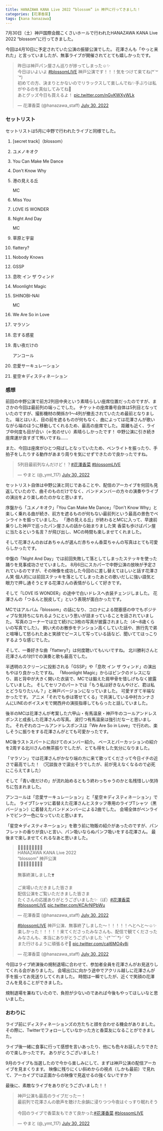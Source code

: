 ```yaml
---
title: HANAZAWA KANA Live 2022 “blossom” in 神戸に行ってきました！
categories: [花澤香菜]
tags: [kana hanazawa]
---
```


7月30日（土）神戸国際会館こくさいホールで行われたHANAZAWA KANA Live 2022 “blossom”に行ってきました。

今回は4月10日に予定されていた公演の振替公演でした。
花澤さんも「やっと来れた」と言っていましたが、無事ライブが開催されてとても嬉しかったです。

<blockquote class="twitter-tweet"><p lang="ja" dir="ltr">昨日は神戸パン屋さん巡りが捗ってしまった☺️✨<br>今日はいよいよ <a href="https://twitter.com/hashtag/blossomLIVE?src=hash&amp;ref_src=twsrc%5Etfw">#blossomLIVE</a> 神戸公演です！！！気をつけて来てね(*´꒳`*)<br>初めての方、決まりとかないのでリラックスして楽しんでね✨手ぶりは私がやるのを真似してみてね🤗<br>あとグッズ今日も買えるよ！ <a href="https://t.co/nGvKWXyWLk">pic.twitter.com/nGvKWXyWLk</a></p>&mdash; 花澤香菜 (@hanazawa_staff) <a href="https://twitter.com/hanazawa_staff/status/1553178519114780672?ref_src=twsrc%5Etfw">July 30, 2022</a></blockquote> <script async src="https://platform.twitter.com/widgets.js" charset="utf-8"></script>

### セットリスト

セットリストは5月に中野で行われたライブと同様でした。

1. [secret track]（blossom）
2. ユメノキオク
3. You Can Make Me Dance
4. Don't Know Why
5. 港の見える丘

    MC

6. Miss You
7. LOVE IS WONDER
8. Night And Day

    MC

9. 草原と宇宙
10. flattery?
11. Nobody Knows
12. GSSP
13. 息吹 イン ザ ウィンド
14. Moonlight Magic
15. SHINOBI-NAI

    MC

16. We Are So in Love
17. マラソン
18. 恋する惑星
19. 青い夜だけの

    アンコール

20. 恋愛サーキュレーション
21. 星空☆ディスティネーション

### 感想

前回の中野公演で前方2列目中央という素晴らしい座席位置だったのですが、まさかの今回は最前列の端っこでした。
チケットの座席番号自体は5列目となっていたのですが、撮影機材の関係か1〜4列が撤去されていたため最前となりました。
端とはいえ、目の前を遮るものが何もなく、曲によっては花澤さんが歌いながら端のほうに移動してくれるため、最高の座席でした。
距離も近く、ライブ中何度も目が合い（←気のせい）素晴らしかったです！
中野公演に引き続き座席運が良すぎて怖いですね……

また、今回は座席がひとつ飛ばしとなっていたため、ペンライトを振ったり、手拍子をしたりする動作があまり周りを気にせずできたので良かったですね。

<blockquote class="twitter-tweet"><p lang="ja" dir="ltr">5列目最前列なんだけど！？<a href="https://twitter.com/hashtag/%E8%8A%B1%E6%BE%A4%E9%A6%99%E8%8F%9C?src=hash&amp;ref_src=twsrc%5Etfw">#花澤香菜</a> <a href="https://twitter.com/hashtag/blossomLIVE?src=hash&amp;ref_src=twsrc%5Etfw">#blossomLIVE</a></p>&mdash; やまと (@_ymt_117) <a href="https://twitter.com/_ymt_117/status/1553302722824220672?ref_src=twsrc%5Etfw">July 30, 2022</a></blockquote> <script async src="https://platform.twitter.com/widgets.js" charset="utf-8"></script>

セットリスト自体は中野公演と同じであることや、配信のアーカイブを何回も見返していたので、曲そのものだけでなく、バンドメンバーの方々の演奏やライブの演出をより楽しめたのかなと思います。

序盤から「ユメノキオク」「You Can Make Me Dance」「Don't Know Why」と楽しく乗れる曲が続き、前方を遮るものが何もない最前列という最高の景色でペンライトを振っていました。
「港の見える丘」が終わるとMCに入って、早速前乗りした神戸で巡ったパン屋さんの話から始まりました笑
香菜も歩けばパン屋に当たるという名言？が飛び出し、MCの時間も楽しませてくれました。

そして花澤さんのおばあちゃんが選んだ赤ちゃん香菜ちゃんの写真はとても可愛らしかったです。

中盤の「Night And Day」では前回失敗して落としてしまったステッキを使った踊りを見事成功させていました。
8月6日にスカパーで中野公演の放映が予定されているのですが、その映像を成功した今回のに差し替えてほしいと話す花澤さん笑
個人的には前回ステッキを落としてしまったあとの歌いだしに強い語気と眼力で押し通そうとする花澤さんの表情がらしくて好きです。

そして「LOVE IS WONDER」の途中で白いドレスへ衣装チェンジしました。
花澤さんの「つるんと脱皮して」という表現が面白かったです。

MCではアルバム「blossom」の話になり、コロナによる閉塞感の中でもポジティブな気持ちになれるようにという思いが詰まっていることを話されていました。
写真のコーナーでは立て続けに3枚の写真が披露されました（4〜8歳くらいの写真でした）。
飼い犬のお散歩をテンション高くしていた話や、旅行先で弟と喧嘩して怒られたあと笑顔でピースして写っている話など、聞いててほっこりするような感じでした。

そして、一番好きな曲「flattery?」は何度聴いてもいいですね。
北川勝利さんと花澤さんの1対1での演奏と歌も最高でした。

半透明のスクリーンに投影される「GSSP」や「息吹 イン ザ ウィンド」の演出もやはり良かったですね。
「Moonlight Magic」からはピンクのドレスになり、肩と背中が大きく開いた衣装で、MCでは鍛えた肩甲骨を惜しげもなく披露していました。
そしてセリフのパートでは「もう私は好きなんやけど、君は私とどうなりたいん？」と神戸バージョンになっていました。
可愛すぎて半端なかったです。
アニメ「それでも歩は寄せてくる」で共演している中村カンナさんにLINEのボイスメモで関西弁の演技指導してもらったと話していました。

後半のMCは花澤さんが考案した六甲山・有馬温泉・神戸牛のコールアンドレスポンスと成長した花澤さんの写真。
波打つ有馬温泉は強引だなーと思いました。
それぞれのコールアンドレスポンスは「We Are So in Love」で行われ、楽しそうに振りをする花澤さんがとても可愛かったです。

MC後ラストスパートに向けてのメンバー紹介。
ベースとパーカッションの紹介を2周する北川さんの無茶振りでしたが、とても得をした気分になりました。

「マラソン」では花澤さんがかなり端の方に来て歌ってくださって今日イチの近さで最高でした！
（冗談抜きで涙出そうでしたが、前が見えなくなるので必死にこらえてました）

そして「青い夜だけの」が流れ始めるともう終わっちゃうのかと名残惜しい気持ちに包まれました。

アンコールは「恋愛サーキュレーション」と「星空☆ディスティネーション」でした。
ライブTシャツに着替えた花澤さんとスタッフ専用のライブTシャツ（黒バージョン）に着替えたバンドメンバーによる2曲でした。
会場全体がペンライトでピンク一色になっていたと思います。

「星空☆ディスティネーション」を歌う前に物販の紹介があったのですが、パンフレットの香りが良いと言い、パン吸いならぬパンフ吸いをする花澤さん。
最後まで楽しませてくれるなあと思いました。

<blockquote class="twitter-tweet"><p lang="ja" dir="ltr">🌸🌸🌸🌸🌸🌸🌸🌸🌸<br>HANAZAWA KANA Live 2022 <br>“blossom” 神戸公演<br>🌸🌸🌸🌸🌸🌸🌸🌸🌸<br><br>無事終演しました❣️<br><br>ご来場いただきました皆さま<br>配信公演をご覧いただきました皆さま<br>たくさんの応援ありがとうございました✨（ぽ）<a href="https://twitter.com/hashtag/%E8%8A%B1%E6%BE%A4%E9%A6%99%E8%8F%9C?src=hash&amp;ref_src=twsrc%5Etfw">#花澤香菜</a><a href="https://twitter.com/hashtag/blossomLIVE?src=hash&amp;ref_src=twsrc%5Etfw">#blossomLIVE</a> <a href="https://t.co/KCArNlPbWu">pic.twitter.com/KCArNlPbWu</a></p>&mdash; 花澤香菜 (@hanazawa_staff) <a href="https://twitter.com/hanazawa_staff/status/1553355902463254529?ref_src=twsrc%5Etfw">July 30, 2022</a></blockquote> <script async src="https://platform.twitter.com/widgets.js" charset="utf-8"></script>

<blockquote class="twitter-tweet"><p lang="ja" dir="ltr"><a href="https://twitter.com/hashtag/blossomLIVE?src=hash&amp;ref_src=twsrc%5Etfw">#blossomLIVE</a> 神戸公演、無事終了しました〜！！！！！へとへと〜☺️✨楽しかった！！！！！来てくださったみなさんも、配信で観てくださったみなさんも、本当にありがとうございました╰(*´︶`*)╯♡<br>また行けるように頑張るぞ💪 <a href="https://t.co/caI6MO4v8i">pic.twitter.com/caI6MO4v8i</a></p>&mdash; 花澤香菜 (@hanazawa_staff) <a href="https://twitter.com/hanazawa_staff/status/1553359959005745153?ref_src=twsrc%5Etfw">July 30, 2022</a></blockquote> <script async src="https://platform.twitter.com/widgets.js" charset="utf-8"></script>

今回はライブ終演後の規制退場に合わせて、参加者全員を花澤さんがお見送りしてくれる会がありました。
会場出口に向かう途中でアクリル越しに花澤さんが手を振ってお見送りしてくれました。
時間は一瞬でしたが、近くで笑顔の花澤さんを見ることができました。

規制退場を兼ねていたので、負担が少ないのであれば今後もやってほしいなと思いました。

### おわりに

ライブ前にディスティネーションズの方たちと顔を合わせる機会がありました。
その際に、Twitterでフォローしていなかった方と香菜友になることができました。

ライブ後一緒に食事に行って感想を言いあったり、他にも色々お話したりできたので楽しかったです。
ありがとうございました！

9月のライブも当選したので今から楽しみにして、まずは神戸公演の配信アーカイブを見まくります。
映像に残りにくい斜めからの視点（しかも最前）で見れて、アーカイブでは正面からの映像で見返せるの強くないですか？

最後に、素敵なライブをありがとうございました！！

<blockquote class="twitter-tweet"><p lang="ja" dir="ltr">神戸公演も最高のライブだったー！<br>最前列で花澤さんの歌声を聴けた余韻に浸りつつ今夜はぐっすり眠れそう<br><br>今回のライブで香菜友もできて良かった<a href="https://twitter.com/hashtag/%E8%8A%B1%E6%BE%A4%E9%A6%99%E8%8F%9C?src=hash&amp;ref_src=twsrc%5Etfw">#花澤香菜</a> <a href="https://twitter.com/hashtag/blossomLIVE?src=hash&amp;ref_src=twsrc%5Etfw">#blossomLIVE</a></p>&mdash; やまと (@_ymt_117) <a href="https://twitter.com/_ymt_117/status/1553397808748589056?ref_src=twsrc%5Etfw">July 30, 2022</a></blockquote> <script async src="https://platform.twitter.com/widgets.js" charset="utf-8"></script>
